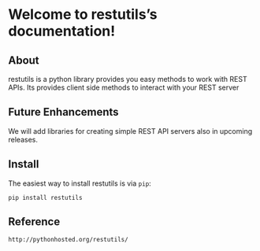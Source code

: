 Welcome to restutils’s documentation!
=====================================

About
-----

restutils is a python library provides you easy methods to work with REST APIs. Its provides client side methods to interact with your REST server

Future Enhancements
-------------------

We will add libraries for creating simple REST API servers also in upcoming releases.

Install
-------

The easiest way to install restutils is via `pip`:

    pip install restutils

Reference
---------
	http://pythonhosted.org/restutils/


